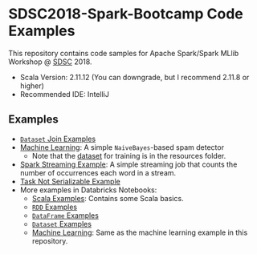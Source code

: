 # SDSC2018-Spark-Bootcamp Code Examples

This repository contains code samples for Apache Spark/Spark MLlib Workshop @ [SDSC](https://www.southerndatascience.com/) 2018.

* Scala Version: 2.11.12 (You can downgrade, but I recommend 2.11.8 or higher)
* Recommended IDE: IntelliJ

Examples
--------
* [`Dataset` Join Examples](src/main/scala/chrism/sdsc/join)
* [Machine Learning](src/main/scala/chrism/sdsc/ml): A simple `NaiveBayes`-based spam detector
  * Note that the [dataset](src/main/resources/chrism/sdsc/ml/spam.csv) for training is in the resources folder.
* [Spark Streaming Example](src/main/scala/chrism/sdsc/streaming): A simple streaming job that counts the number of occurrences each word in a stream.
* [Task Not Serializable Example](src/main/scala/chrism/sdsc/tasknotserializable)
* More examples in Databricks Notebooks:
  * [Scala Examples](https://databricks-prod-cloudfront.cloud.databricks.com/public/4027ec902e239c93eaaa8714f173bcfc/4120540240849139/117313189828149/7749756382321419/latest.html): Contains some Scala basics.
  * [`RDD` Examples](https://databricks-prod-cloudfront.cloud.databricks.com/public/4027ec902e239c93eaaa8714f173bcfc/4120540240849139/1810795214606221/7749756382321419/latest.html)
  * [`DataFrame` Examples](https://databricks-prod-cloudfront.cloud.databricks.com/public/4027ec902e239c93eaaa8714f173bcfc/4120540240849139/1810795214606226/7749756382321419/latest.html)
  * [`Dataset` Examples](https://databricks-prod-cloudfront.cloud.databricks.com/public/4027ec902e239c93eaaa8714f173bcfc/4120540240849139/1810795214606231/7749756382321419/latest.html)
  * [Machine Learning](https://databricks-prod-cloudfront.cloud.databricks.com/public/4027ec902e239c93eaaa8714f173bcfc/4120540240849139/1810795214606255/7749756382321419/latest.html): Same as the machine learning example in this repository.

